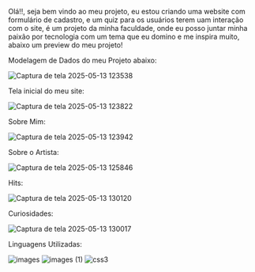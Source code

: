 Olá!!, seja bem vindo ao meu projeto, eu estou criando uma website com formulário de cadastro, e um quiz para os usuários terem uam interação com o site, é um projeto da minha faculdade, onde eu posso juntar minha paixão por tecnologia com um tema que eu domino e me inspira muito, abaixo um preview do meu projeto!


Modelagem de Dados do meu Projeto abaixo:





![Captura de tela 2025-05-13 123538](https://github.com/user-attachments/assets/1e0816e0-d167-401f-aaee-ec2c61e44171)



Tela inicial do meu site: 


![Captura de tela 2025-05-13 123822](https://github.com/user-attachments/assets/82d12ada-f17d-4de1-b05b-5e07941f1ce8)


Sobre Mim: 


![Captura de tela 2025-05-13 123942](https://github.com/user-attachments/assets/ca9a5ce4-d109-4277-8cbd-3baa3f7d8f81)

Sobre o Artista:


![Captura de tela 2025-05-13 125846](https://github.com/user-attachments/assets/76486579-0e13-4f21-9e2c-6643d7c8220b)

Hits:


![Captura de tela 2025-05-13 130120](https://github.com/user-attachments/assets/0efe5d9f-c05e-4bde-b860-16ae69a4192e)

Curiosidades:

![Captura de tela 2025-05-13 130017](https://github.com/user-attachments/assets/a8d56499-53bc-4126-a597-b8dd6014aa14)






Linguagens Utilizadas:

![images](https://github.com/user-attachments/assets/d889d118-5193-47e0-863a-c950f2b50cf1) ![images (1)](https://github.com/user-attachments/assets/b7e08ab5-45e0-4518-99c3-f4f271eec6cf) ![css3](https://github.com/user-attachments/assets/a5699cf4-b282-44c5-ad36-42a5d93a2ab9)







